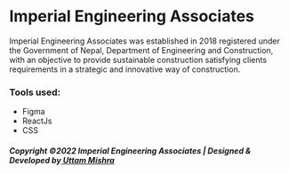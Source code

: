 # Imperial Engineering Associates

<p>Imperial Engineering Associates was established in 2018 registered under the Government of Nepal, Department of Engineering and Construction, with an objective to provide sustainable construction satisfying clients requirements in a strategic and innovative way of construction.
</i>
<h3>Tools used:</h3>
<ul>
    <li>Figma</li>
    <li>ReactJs</li>
    <li>CSS</li>
</ul>

<h5>Copyright &copy;2022 Imperial Engineering Associates | Designed & Developed by<a href="https://www.uttammishra.com"> Uttam Mishra</a></h5>



    

